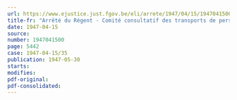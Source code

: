 ```yaml
---
url: https://www.ejustice.just.fgov.be/eli/arrete/1947/04/15/1947041500/justel
title-fr: "Arrêté du Régent - Comité consultatif des transports de personnes par route"
date: 1947-04-15
source:
number: 1947041500
page: 5442
case: 1947-04-15/35
publication: 1947-05-30
starts:
modifies:
pdf-original:
pdf-consolidated:
---
```


